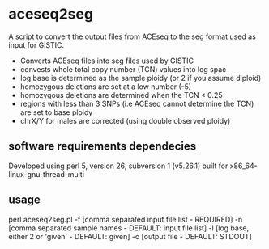# aceseq2seg

A script to convert the output files from ACEseq to the seg format used as input for GISTIC.

 - Converts ACEseq files into seg files used by GISTIC
 - convests whole total copy number (TCN) values into log spac
 - log base is determined as the sample ploidy (or 2 if you assume diploid)
 - homozygous deletions are set at a low number (-5)
 - homozygous deletions are determined when the TCN < 0.25
 - regions with less than 3 SNPs (i.e ACEseq cannot determine the TCN) are set to base ploidy
 - chrX/Y for males are corrected (using double observed ploidy)

## software requirements dependecies

Developed using perl 5, version 26, subversion 1 (v5.26.1) built for x86_64-linux-gnu-thread-multi

## usage

  perl aceseq2seg.pl
        -f [comma separated input file list - REQUIRED]
        -n [comma separated sample names - DEFAULT: input file list]
        -l [log base, either 2 or 'given' - DEFAULT: given]
        -o [output file - DEFAULT: STDOUT]
